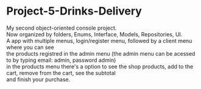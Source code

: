 # Project-5-Drinks-Delivery

My second object-oriented console project.\
Now organized by folders, Enums, Interface, Models, Repositories, UI.\
A app with multiple menus, login/register menu, followed by a client menu where you can see\
the products registred in the admin menu (the admin menu can be acessed to by typing email: admin, password admin)\
in the products menu there's a option to see the shop products, add to the cart, remove from the cart, see the subtotal\
and finish your purchase. 
